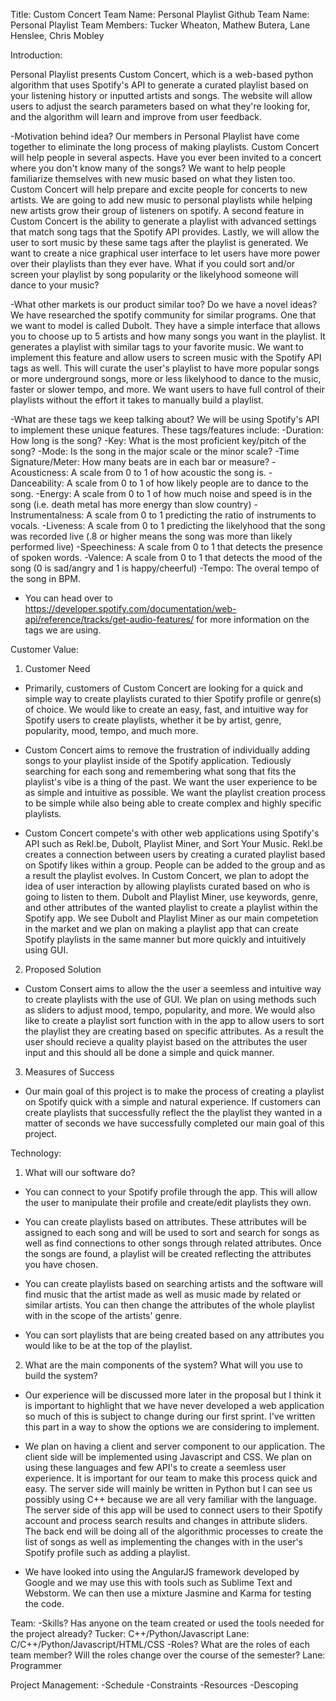 Title: Custom Concert
Team Name: Personal Playlist
Github Team Name: Personal Playlist
Team Members: Tucker Wheaton, Mathew Butera, Lane Henslee, Chris Mobley

Introduction:

Personal Playlist presents Custom Concert, which is a web-based python algorithm that uses Spotify's API to generate a curated playlist based on your listening history or inputted artists and songs. The website will allow users to adjust the search parameters based on what they're looking for, and the algorithm will learn and improve from user feedback.

  -Motivation behind idea?
Our members in Personal Playlist have come together to eliminate the long process of making playlists. Custom Concert will help people in several aspects. Have you ever been invited to a concert where you don't know many of the songs? We want to help people familiarize themselves with new music based on what they listen too. Custom Concert will help prepare and excite people for concerts to new artists. We are going to add new music to personal playlists while helping new artists grow their group of listeners on spotify. A second feature in Custom Concert is the ability to generate a playlist with advanced settings that match song tags that the Spotify API provides. Lastly, we will allow the user to sort music by these same tags after the playlist is generated. We want to create a nice graphical user interface to let users have more power over their playlists than they ever have. What if you could sort and/or screen your playlist by song popularity or the likelyhood someone will dance to your music?

  -What other markets is our product similar too? Do we have a novel ideas?
We have researched the spotify community for similar programs. One that we want to model is called Dubolt. They have a simple interface that allows you to choose up to 5 artists and how many songs you want in the playlist. It generates a playlist with similar tags to your favorite music. We want to implement this feature and allow users to screen music with the Spotify API tags as well. This will curate the user's playlist to have more popular songs or more underground songs, more or less likelyhood to dance to the music, faster or slower tempo, and more. We want users to have full control of their playlists without the effort it takes to manually build a playlist.

  -What are these tags we keep talking about?
We will be using Spotify's API to implement these unique features. These tags/features include:
  -Duration: How long is the song?
  -Key: What is the most proficient key/pitch of the song?
  -Mode: Is the song in the major scale or the minor scale?
  -Time Signature/Meter: How many beats are in each bar or measure?
  -Acousticness: A scale from 0 to 1 of how acoustic the song is.
  -Danceability: A scale from 0 to 1 of how likely people are to dance to the song.
  -Energy: A scale from 0 to 1 of how much noise and speed is in the song (i.e. death metal has more energy than slow country)
  -Instrumentalness: A scale from 0 to 1 predicting the ratio of instruments to vocals.
  -Liveness: A scale from 0 to 1 predicting the likelyhood that the song was recorded live (.8 or higher means the song was
   more than likely performed live)
  -Speechiness: A scale from 0 to 1 that detects the presence of spoken words.
  -Valence: A scale from 0 to 1 that detects the mood of the song (0 is sad/angry and 1 is happy/cheerful)
  -Tempo: The overal tempo of the song in BPM.
 * You can head over to https://developer.spotify.com/documentation/web-api/reference/tracks/get-audio-features/ for more information on the tags we are using.

Customer Value:

1) Customer Need 

- Primarily, customers of Custom Concert are looking for a quick and simple way to create playlists curated to thier Spotify profile or genre(s) of choice. We would like to create an easy, fast, and intuitive way for Spotify users to create playlists, whether it be by artist, genre, popularity, mood, tempo, and much more.

- Custom Concert aims to remove the frustration of individually adding songs to your playlist inside of the Spotify application. Tediously searching for each song and remembering what song that fits the playlist's vibe is a thing of the past. We want the user experience to be as simple and intuitive as possible. We want the playlist creation process to be simple while also being able to create complex and highly specific playlists.

- Custom Concert compete's with other web applications using Spotify's API such as Rekl.be, Dubolt, Playlist Miner, and Sort Your Music. Rekl.be creates a connection between users by creating a curated playlist based on Spotify likes within a group. People can be added to the group and as a result the playlist evolves. In Custom Concert, we plan to adopt the idea of user interaction by allowing playlists curated based on who is going to listen to them. Dubolt and Playlist Miner, use keywords, genre, and other attributes of the wanted playlist to create a playlist within the Spotify app. We see Dubolt and Playlist Miner as our main competetion in the market and we plan on making a playlist app that can create Spotify playlists in the same manner but more quickly and intuitively using GUI.

2) Proposed Solution

- Custom Consert aims to allow the the user a seemless and intuitive way to create playlists with the use of GUI. We plan on using methods such as sliders to adjust mood, tempo, popularity, and more. We would also like to create a playlist sort function with in the app to allow users to sort the playlist they are creating based on specific attributes. As a result the user should recieve a quality playist based on the attributes the user input and this should all be done a simple and quick manner. 

3) Measures of Success

- Our main goal of this project is to make the process of creating a playlist on Spotify quick with a simple and natural experience. If customers can create playlists that successfully reflect the the playlist they wanted in a matter of seconds we have successfully completed our main goal of this project.


Technology:

1) What will our software do?

- You can connect to your Spotify profile through the app. This will allow the user to manipulate their profile and create/edit playlists they own. 

- You can create playlists based on attributes. These attributes will be assigned to each song and will be used to sort and search for songs as well as find connections to other songs through related attributes. Once the songs are found, a playlist will be created reflecting the attributes you have chosen. 

- You can create playlists based on searching artists and the software will find music that the artist made as well as music made by related or similar artists. You can then change the attributes of the whole playlist with in the scope of the artists' genre. 

- You can sort playlists that are being created based on any attributes you would like to be at the top of the playlist. 

2) What are the main components of the system? What will you use to build the system?

- Our experience will be discussed more later in the proposal but I think it is important to highlight that we have never developed a web application so much of this is subject to change during our first sprint. I've written this part in a way to show the options we are considering to implement. 

- We plan on having a client and server component to our application. The client side will be implemented using Javascript and CSS. We plan on using these languages and few API's to create a seemless user experience. It is important for our team to make this process quick and easy. The server side will mainly be written in Python but I can see us possibly using C++ because we are all very familiar with the language. The server side of this app will be used to connect users to their Spotify account and process search results and changes in attribute sliders. The back end will be doing all of the algorithmic processes to create the list of songs as well as implementing the changes with in the user's Spotify profile such as adding a playlist.

- We have looked into using the AngularJS framework developed by Google and we may use this with tools such as Sublime Text and Webstorm. We can then use a mixture Jasmine and Karma for testing the code.

Team:
  -Skills? Has anyone on the team created or used the tools needed for the project already?
        Tucker: C++/Python/Javascript
        Lane: C/C++/Python/Javascript/HTML/CSS
  -Roles? What are the roles of each team member? Will the roles change over the course of the semester?
        Lane: Programmer
        
Project Management:
  -Schedule
  -Constraints
  -Resources
  -Descoping


